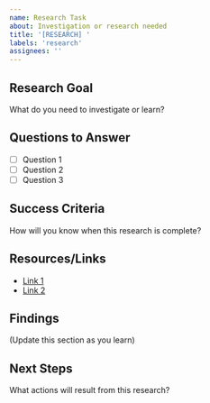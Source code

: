 ```yaml
---
name: Research Task
about: Investigation or research needed
title: '[RESEARCH] '
labels: 'research'
assignees: ''
---
```


## Research Goal
What do you need to investigate or learn?

## Questions to Answer
- [ ] Question 1
- [ ] Question 2
- [ ] Question 3

## Success Criteria
How will you know when this research is complete?

## Resources/Links
- [Link 1](url)
- [Link 2](url)

## Findings
(Update this section as you learn)

## Next Steps
What actions will result from this research?

